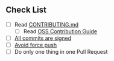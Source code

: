 ## Check List

<!-- Please check the list. Please don't remove the check list. -->

- [ ] Read [CONTRIBUTING.md](https://aquaproj.github.io/docs/products/aqua-registry/contributing)
  - [ ] Read [OSS Contribution Guide](https://github.com/suzuki-shunsuke/oss-contribution-guide/blob/main/README.md)
- [ ] [All commits are signed](https://docs.github.com/en/authentication/managing-commit-signature-verification/signing-commits)
- [ ] [Avoid force push](https://github.com/suzuki-shunsuke/oss-contribution-guide?tab=readme-ov-file#dont-do-force-pushes-after-opening-pull-requests)
- [ ] Do only one thing in one Pull Request

<!-- Please write the description here -->
